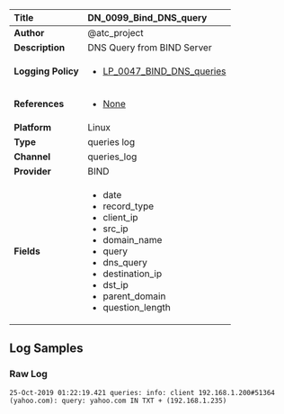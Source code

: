 | Title              | DN_0099_Bind_DNS_query       |
|:-------------------|:------------------|
| **Author**         | @atc_project        |
| **Description**    | DNS Query from BIND Server |
| **Logging Policy** | <ul><li>[LP_0047_BIND_DNS_queries](../Logging_Policies/LP_0047_BIND_DNS_queries.md)</li></ul> |
| **References**     | <ul><li>[None](None)</li></ul> |
| **Platform**       | Linux    |
| **Type**           | queries log        |
| **Channel**        | queries_log     |
| **Provider**       | BIND    |
| **Fields**         | <ul><li>date</li><li>record_type</li><li>client_ip</li><li>src_ip</li><li>domain_name</li><li>query</li><li>dns_query</li><li>destination_ip</li><li>dst_ip</li><li>parent_domain</li><li>question_length</li></ul> |


## Log Samples

### Raw Log

```
25-Oct-2019 01:22:19.421 queries: info: client 192.168.1.200#51364 (yahoo.com): query: yahoo.com IN TXT + (192.168.1.235)

```




